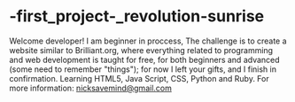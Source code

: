 # -first_project-_revolution-sunrise
Welcome developer!
I am beginner in proccess, The challenge is to create a website similar to Brilliant.org, where everything related to programming and web development is taught for free, for both beginners and advanced (some need to remember "things"); for now I left your gifts, and I finish in confirmation.
Learning HTML5, Java Script, CSS, Python and Ruby.
For more information: nicksavemind@gmail.com
